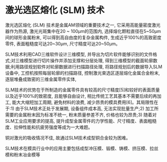 # 激光选区熔化 (SLM) 技术

激光选区熔化 (SLM) 技术是金属AM领域的重要技术之一, 它采用高能量密度激光器作为热源, 激光光斑集中在20 ~ 100μm的范围内, 选择熔化颗粒直径在5~50μm间的球形金属粉末, 可以得到高自由度的复杂金属构件, 生成近乎100%的高致密度零件, 表面粗糙度可达20~30μm, 尺寸精度可达20~50μm。

SLM技术利用CAD三维软件设计三维模型, 并导出为切片软件能够识别的文件格式;对三维模型进行切片操作并添加支撑和分层处理, 得到三维模型的截面轮廓数据;利用路径规划软件对轮廓数据进行扫描路径处理, 将路径规划后的数据导入SLM设备中, 工控机按照每层轮廓的扫描路径, 控制激光束选区逐层熔化金属合金粉末, 逐层堆叠成致密的三维金属零件实体,

SLM技术的优势在于所制造的金属零件具有较高的尺寸精度[5]和较好的表面质量以及近乎100%的致密度, 且能够自由设计, 相比传统工艺其基本不需要后续的再加工, 能大大缩短加工周期, 避免材料的浪费, 减少昂贵的模具费用[6]。其局限性在于:1) 由于SLM技术正处于发展期, 设备组件成本高, 无法实现批量生产;2) 加工所需要的金属粉末因为标准不统一, 粉末质量参差不齐, 价格也较为昂贵;3) 随着对SLM工业应用要求的提高, 提升成型金属零件的力学性能、尺寸精度、表面粗糙度、拉伸性能和抗疲劳强度等成为一大难题。

铜对激光的吸收情况不佳, 故通过SLM技术成型铜合金较为困难。

SLM技术在模具行业中的应用主要包括成型冲压模、锻模、铸模、挤压模、拉丝模和粉末冶金模等
